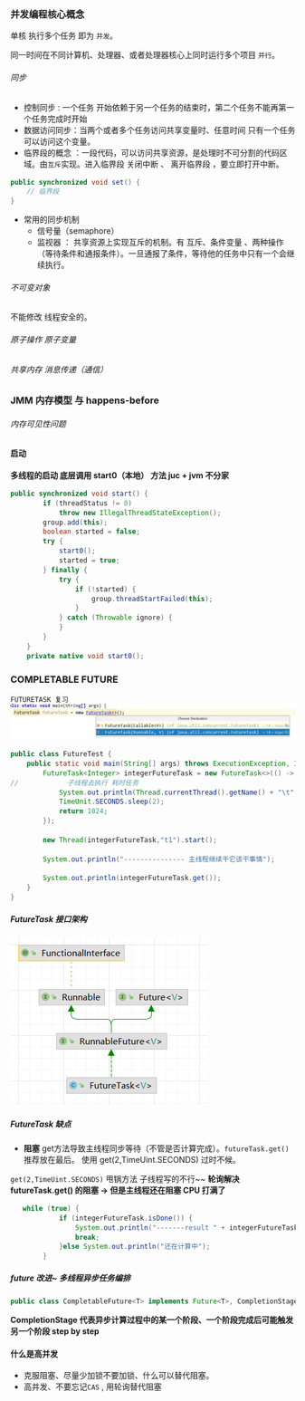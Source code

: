 ### 并发编程核心概念
单核 执行多个任务 即为 `并发`。

同一时间在不同计算机、处理器、或者处理器核心上同时运行多个项目  ``并行``。

###### 同步
* 控制同步 : 一个任务 开始依赖于另一个任务的结束时，第二个任务不能再第一个任务完成时开始
* 数据访问同步：当两个或者多个任务访问共享变量时、任意时间 只有一个任务可以访问这个变量。
* 临界段的概念 ：一段代码，可以访问共享资源，是处理时不可分割的代码区域。由`互斥`实现。进入临界段 关闭中断 、 离开临界段 ，要立即打开中断。
```java
public synchronized void set() {
    // 临界段
}
```
* 常用的同步机制
  * 信号量（semaphore）
  * 监视器 ： 共享资源上实现互斥的机制。有 互斥、条件变量 、两种操作（等待条件和通报条件）。一旦通报了条件，等待他的任务中只有一个会继续执行。
###### 不可变对象
  不能修改 线程安全的。

###### 原子操作 原子变量
###### 共享内存 消息传递（通信）



### JMM 内存模型 与 happens-before
###### 内存可见性问题

#### 启动
**多线程的启动 底层调用 start0（本地） 方法  juc + jvm 不分家**

```java
public synchronized void start() {
        if (threadStatus != 0)
            throw new IllegalThreadStateException();
        group.add(this);
        boolean started = false;
        try {
            start0();
            started = true;
        } finally {
            try {
                if (!started) {
                    group.threadStartFailed(this);
                }
            } catch (Throwable ignore) {
            }
        }
    }
    private native void start0();
```

### COMPLETABLE FUTURE
`FUTURETASK 复习`
![img.png](img.png)
```java
public class FutureTest {
    public static void main(String[] args) throws ExecutionException, InterruptedException {
        FutureTask<Integer> integerFutureTask = new FutureTask<>(() -> {
//            子线程去执行 耗时任务
            System.out.println(Thread.currentThread().getName() + "\t" + "-----come in");
            TimeUnit.SECONDS.sleep(2);
            return 1024;
        });

        new Thread(integerFutureTask,"t1").start();

        System.out.println("--------------- 主线程继续干它该干事情");

        System.out.println(integerFutureTask.get());
    }
}
```

##### FutureTask 接口架构
![img_1.png](img_1.png)
##### FutureTask 缺点
* **阻塞**  get方法导致主线程同步等待（不管是否计算完成）。`futureTask.get()` 推荐放在最后。 使用 get(2,TimeUint.SECONDS) 过时不候。

```get(2,TimeUint.SECONDS)``` 甩锅方法 子线程写的不行~~
**轮询解决 futureTask.get() 的阻塞  -> 但是主线程还在阻塞  CPU 打满了**
```java
   while (true) {
            if (integerFutureTask.isDone()) {
                System.out.println("-------result " + integerFutureTask.get());
                break;
            }else System.out.println("还在计算中");
        }
```
##### future 改进~ 多线程异步任务编排
```java
public class CompletableFuture<T> implements Future<T>, CompletionStage<T>  // 继承了两个接口功能
```
**CompletionStage  代表异步计算过程中的某一个阶段、一个阶段完成后可能触发另一个阶段  step by step**

#### 什么是高并发
* 克服阻塞、尽量少加锁不要加锁、什么可以替代阻塞。
* 高并发、不要忘记`CAS` , 用轮询替代阻塞